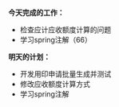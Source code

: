 **今天完成的工作：**
 
- 检查应计应收额度计算的问题
- 学习spring注解（66）


**明天的计划：** 

- 开发用印申请批量生成并测试
- 修改应收额度计算方式
- 学习spring注解
